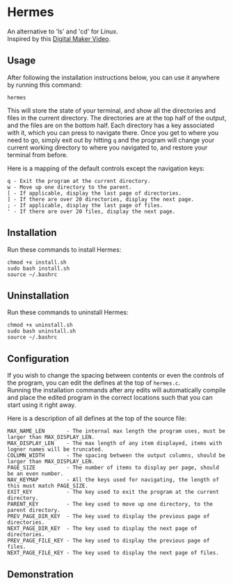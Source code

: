 # Hermes
An alternative to 'ls' and 'cd' for Linux.  
Inspired by this [Digital Maker Video](https://www.youtube.com/watch?v=jvrDEKDhdB8).  

## Usage
After following the installation instructions below, you can use it anywhere by running this command:
```
hermes
```
This will store the state of your terminal, and show all the directories and files in the current directory. The directories are at the top half of the output, and the files are on the bottom half. Each directory has a key associated with it, which you can press to navigate there. Once you get to where you need to go, simply exit out by hitting `q` and the program will change your current working directory to where you navigated to, and restore your terminal from before.

Here is a mapping of the default controls except the navigation keys:
```
q - Exit the program at the current directory.
w - Move up one directory to the parent.
[ - If applicable, display the last page of directories.
] - If there are over 20 directories, display the next page.
; - If applicable, display the last page of files.
' - If there are over 20 files, display the next page.
```

## Installation
Run these commands to install Hermes:
```
chmod +x install.sh
sudo bash install.sh
source ~/.bashrc
```

## Uninstallation
Run these commands to uninstall Hermes:
```
chmod +x uninstall.sh
sudo bash uninstall.sh
source ~/.bashrc
```

## Configuration
If you wish to change the spacing between contents or even the controls of the program, you can edit the defines at the top of `hermes.c`.  
Running the installation commands after any edits will automatically compile and place the edited program in the correct locations such that you can start using it right away.

Here is a description of all defines at the top of the source file:
```
MAX_NAME_LEN       - The internal max length the program uses, must be larger than MAX_DISPLAY_LEN.
MAX_DISPLAY_LEN    - The max length of any item displayed, items with logner names will be truncated.
COLUMN_WIDTH       - The spacing between the output columns, should be larger than MAX_DISPLAY_LEN.
PAGE_SIZE          - The number of items to display per page, should be an even number.
NAV_KEYMAP         - All the keys used for navigating, the length of this must match PAGE_SIZE.
EXIT_KEY           - The key used to exit the program at the current directory.
PARENT_KEY         - The key used to move up one directory, to the parent directory.
PREV_PAGE_DIR_KEY  - The key used to display the previous page of directories.
NEXT_PAGE_DIR_KEY  - The key used to display the next page of directories.
PREV_PAGE_FILE_KEY - The key used to display the previous page of files.
NEXT_PAGE_FILE_KEY - The key used to display the next page of files.
```

## Demonstration
